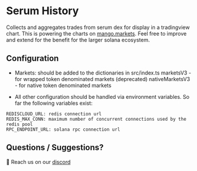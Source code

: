 # Serum History

Collects and aggregates trades from serum dex for display in a tradingview chart.
This is powering the charts on [mango.markets](https://mango.markets).
Feel free to improve and extend for the benefit for the larger solana ecosystem.

## Configuration

* Markets: should be added to the dictionaries in src/index.ts
  marketsV3 - for wrapped token denominated markets (deprecated)
  nativeMarketsV3 - for native token denominated markets

* All other configuration should be handled via environment variables.
  So far the following variables exist:

```
REDISCLOUD_URL: redis connection url
REDIS_MAX_CONN: maximum number of concurrent connections used by the redis pool
RPC_ENDPOINT_URL: solana rpc connection url
```

## Questions / Suggestions?

👋 Reach us on our [discord](https://discord.gg/cbDHKCnGJU)
